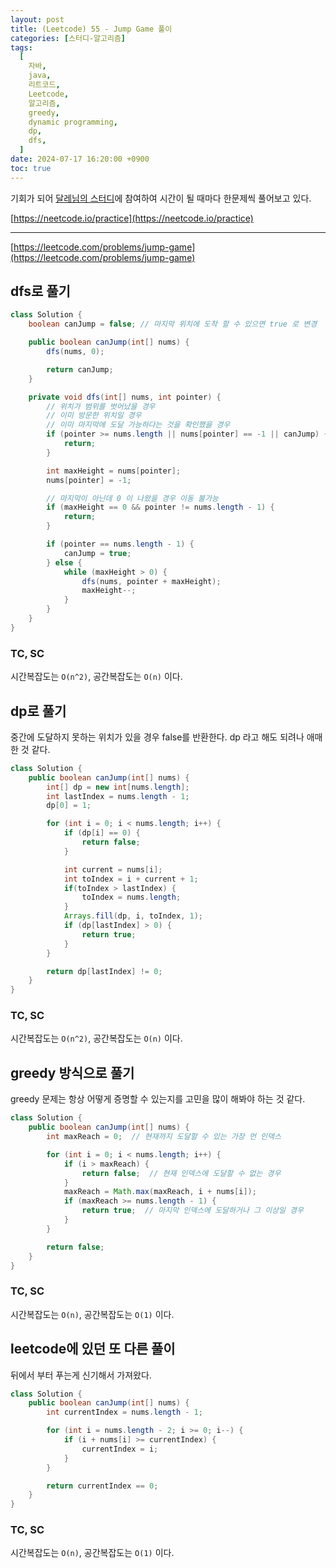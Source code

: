 ```yaml
---
layout: post
title: (Leetcode) 55 - Jump Game 풀이
categories: [스터디-알고리즘]
tags:
  [
    자바,
    java,
    리트코드,
    Leetcode,
    알고리즘,
    greedy,
    dynamic programming,
    dp,
    dfs,
  ]
date: 2024-07-17 16:20:00 +0900
toc: true
---
```


기회가 되어 [달레님의 스터디](https://github.com/DaleStudy/leetcode-study)에 참여하여 시간이 될 때마다 한문제씩 풀어보고 있다.

[https://neetcode.io/practice](https://neetcode.io/practice)

---

[https://leetcode.com/problems/jump-game](https://leetcode.com/problems/jump-game)

## dfs로 풀기

```java
class Solution {
    boolean canJump = false; // 마지막 위치에 도착 할 수 있으면 true 로 변경

    public boolean canJump(int[] nums) {
        dfs(nums, 0);

        return canJump;
    }

    private void dfs(int[] nums, int pointer) {
        // 위치가 범위를 벗어났을 경우
        // 이미 방문한 위치일 경우
        // 이미 마지막에 도달 가능하다는 것을 확인했을 경우
        if (pointer >= nums.length || nums[pointer] == -1 || canJump) {
            return;
        }

        int maxHeight = nums[pointer];
        nums[pointer] = -1;

        // 마지막이 아닌데 0 이 나왔을 경우 이동 불가능
        if (maxHeight == 0 && pointer != nums.length - 1) {
            return;
        }

        if (pointer == nums.length - 1) {
            canJump = true;
        } else {
            while (maxHeight > 0) {
                dfs(nums, pointer + maxHeight);
                maxHeight--;
            }
        }
    }
}
```

### TC, SC

시간복잡도는 `O(n^2)`, 공간복잡도는 `O(n)` 이다.

## dp로 풀기

중간에 도달하지 못하는 위치가 있을 경우 false를 반환한다. dp 라고 해도 되려나 애매한 것 같다.

```java
class Solution {
    public boolean canJump(int[] nums) {
        int[] dp = new int[nums.length];
        int lastIndex = nums.length - 1;
        dp[0] = 1;

        for (int i = 0; i < nums.length; i++) {
            if (dp[i] == 0) {
                return false;
            }

            int current = nums[i];
            int toIndex = i + current + 1;
            if(toIndex > lastIndex) {
                toIndex = nums.length;
            }
            Arrays.fill(dp, i, toIndex, 1);
            if (dp[lastIndex] > 0) {
                return true;
            }
        }

        return dp[lastIndex] != 0;
    }
}
```

### TC, SC

시간복잡도는 `O(n^2)`, 공간복잡도는 `O(n)` 이다.

## greedy 방식으로 풀기

greedy 문제는 항상 어떻게 증명할 수 있는지를 고민을 많이 해봐야 하는 것 같다.

```java
class Solution {
    public boolean canJump(int[] nums) {
        int maxReach = 0;  // 현재까지 도달할 수 있는 가장 먼 인덱스

        for (int i = 0; i < nums.length; i++) {
            if (i > maxReach) {
                return false;  // 현재 인덱스에 도달할 수 없는 경우
            }
            maxReach = Math.max(maxReach, i + nums[i]);
            if (maxReach >= nums.length - 1) {
                return true;  // 마지막 인덱스에 도달하거나 그 이상일 경우
            }
        }

        return false;
    }
}
```

### TC, SC

시간복잡도는 `O(n)`, 공간복잡도는 `O(1)` 이다.

## leetcode에 있던 또 다른 풀이

뒤에서 부터 푸는게 신기해서 가져왔다.

```java
class Solution {
    public boolean canJump(int[] nums) {
        int currentIndex = nums.length - 1;

        for (int i = nums.length - 2; i >= 0; i--) {
            if (i + nums[i] >= currentIndex) {
                currentIndex = i;
            }
        }

        return currentIndex == 0;
    }
}
```

### TC, SC

시간복잡도는 `O(n)`, 공간복잡도는 `O(1)` 이다.
